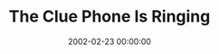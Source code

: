 ---
layout: series
series: "The Clue Phone Is Ringing"
permalink: "/the-clue-phone-is-ringing/"
title: The Clue Phone Is Ringing
date: 2002-02-23 00:00:00
endDate: 2002-03-24 00:00:00
description: "Examine those subtle little hints that the clue phone gives us that signal an area in which we need to grow.  "
src: "http://s3.amazonaws.com/crossroads-media/images/legacy/content/CluePhone.jpg"
---